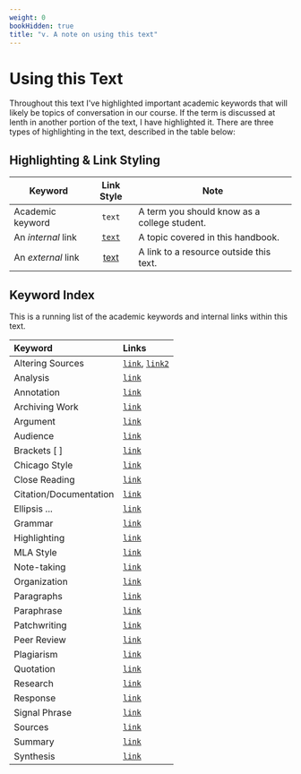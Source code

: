 ```yaml
---
weight: 0
bookHidden: true
title: "v. A note on using this text"
---
```


# Using this Text


Throughout this text I've highlighted important academic keywords that will likely be topics of conversation in our course. If the term is discussed at lenth in another portion of the text, I have highlighted it. There are three types of highlighting in the text, described in the table below:

## Highlighting & Link Styling

| Keyword   |      Link Style | Note    
|----------|:-------------:|---------|
| Academic keyword |  `text` | A term you should know as a college student.
| An *internal* link | [`text`]() | A topic covered in this handbook.
| An *external* link |  [text]() | A link to a resource outside this text.


## Keyword Index

This is a running list of the academic keywords and internal links within this text. 

| Keyword   |    Links     
|:----------|:-------------
| Altering Sources | [`link`](), [`link2`]()
| Analysis | [`link`]()
| Annotation | [`link`]()
| Archiving Work | [`link`]()
| Argument|  [`link`]()
| Audience    |[`link`]()
| Brackets \[ \]|[`link`]()
| Chicago Style |[`link`]()
| Close Reading  |[`link`]()
| Citation/Documentation|[`link`]()
| Ellipsis ... |[`link`]()
| Grammar | [`link`]()
| Highlighting | [`link`]()
| MLA Style | [`link`]()
| Note-taking|[`link`]()
| Organization|[`link`]()
| Paragraphs | [`link`]()
| Paraphrase | [`link`]()
| Patchwriting|[`link`]()
| Peer Review|[`link`]()
| Plagiarism|[`link`]()
| Quotation|[`link`]()
| Research|[`link`]()
| Response |[`link`]()
| Signal Phrase|[`link`]()
| Sources|[`link`]()
| Summary|[`link`]()
| Synthesis|[`link`]()









